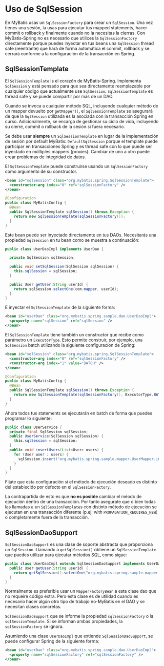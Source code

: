 <a name="Uso_de_SqlSession"></a>
# Uso de SqlSession

En MyBatis usas un `SqlSessionFactory` para crear un `SqlSession`.
Una vez tienes una sesión, la usas para ejecutar tus mapped statements, hacer commit o rollback y finalmente cuando no la necesitas la cierras.
Con MyBatis-Spring no es necesario que utilices la `SqlSessionFactory` directamente porque puedes inyectar en tus beans una `SqlSession` thread safe (reentrante) que hará de forma automática el commit,
rollback y se cerrará conforme a la configuración de la transacción en Spring.

## SqlSessionTemplate

El `SqlSessionTemplate` is el corazón de MyBatis-Spring.
Implementa `SqlSession` y está pensado para que sea directamente reemplazable por cualquier código que actualmente use `SqlSession`.
`SqlSessionTemplate` es thread safe y se puede compartir por más de un DAO.

Cuando se invoca a cualquier método SQL, incluyendo cualquier método de un mapper devuelto por `getMapper()`, el `SqlSessionTemplate` se asegurará de que la `SqlSession` utilizada es la asociada con la transacción Spring en curso.
Adicionalmente, se encarga de gestionar su ciclo de vida, incluyendo su cierre, commit o rollback de la sesión si fuera necesario.

Se debe usar <strong>siempre</strong> un <code>SqlSessionTemplate</code> en lugar de la implementación de sesión por default MyBatis:
`DefaultSqlSession` porque el template puede participar en transacciones Spring y es thread safe con lo que puede ser inyectado en múltiples mappers (proxies).
Cambiar de uno a otro puede crear problemas de integridad de datos.

El `SqlSessionTemplate` puede construirse usando un `SqlSessionFactory` como argumento de su constructor.

```xml
<bean id="sqlSession" class="org.mybatis.spring.SqlSessionTemplate">
  <constructor-arg index="0" ref="sqlSessionFactory" />
</bean>
```

```java
@Configuration
public class MyBatisConfig {
  @Bean
  public SqlSessionTemplate sqlSession() throws Exception {
    return new SqlSessionTemplate(sqlSessionFactory());
  }
}
```

Este bean puede ser inyectado directamente en tus DAOs. Necesitarás una propiedad `SqlSession` en tu bean como se muestra a continuación:

```java
public class UserDaoImpl implements UserDao {

  private SqlSession sqlSession;

  public void setSqlSession(SqlSession sqlSession) {
    this.sqlSession = sqlSession;
  }

  public User getUser(String userId) {
    return sqlSession.selectOne(com.mapper, userId);
  }
}
```

E inyectar el `SqlSessionTemplate` de la siguiente forma:

```xml
<bean id="userDao" class="org.mybatis.spring.sample.dao.UserDaoImpl">
  <property name="sqlSession" ref="sqlSession" />
</bean>
```

El `SqlSessionTemplate` tiene también un constructor que recibe como parámetro un `ExecutorType`.
Esto permite construir, por ejemplo, una `SqlSession` batch utilizando la siguiente configuracíon de Spring:

```xml
<bean id="sqlSession" class="org.mybatis.spring.SqlSessionTemplate">
  <constructor-arg index="0" ref="sqlSessionFactory" />
  <constructor-arg index="1" value="BATCH" />
</bean>
```

```java
@Configuration
public class MyBatisConfig {
  @Bean
  public SqlSessionTemplate sqlSession() throws Exception {
    return new SqlSessionTemplate(sqlSessionFactory(), ExecutorType.BATCH);
  }
}
```

Ahora todos tus statements se ejecutarán en batch de forma que puedes programar lo siguiente:

```java
public class UserService {
  private final SqlSession sqlSession; 
  public UserService(SqlSession sqlSession) {
    this.sqlSession = sqlSession;
  }
  public void insertUsers(List<User> users) {
    for (User user : users) {
      sqlSession.insert("org.mybatis.spring.sample.mapper.UserMapper.insertUser", user);
    }
  }
}
```

Fijate que esta configuración si el método de ejecución deseado es distinto del establecido por defecto en el `SqlSessionFactory`.

La contrapartida de esto es que **no es posible** cambiar el méodo de ejecución dentro de una transacción.
Por tanto asegurate que o bien todas las llamadas a un `SqlSessionTemplate`s con distinto método de ejecución se ejecutan en una transacción diferente (p.ej: with `PROPAGATION_REQUIRES_NEW`) o completamente fuera de la transacción.

## SqlSessionDaoSupport

`SqlSessionDaoSupport` es una clase de soporte abstracta que proporciona un `SqlSession`.
Llamando a `getSqlSession()` obtiene un `SqlSessionTemplate` que puedes utilizar para ejecutar métodos SQL, como sigue:

```java
public class UserDaoImpl extends SqlSessionDaoSupport implements UserDao {
  public User getUser(String userId) {
    return getSqlSession().selectOne("org.mybatis.spring.sample.mapper.UserMapper.getUser", userId);
  }
}
```

Normalmente es preferible usar un `MapperFactoryBean` a esta clase dao que no requeire código extra.
Pero esta clase es de utilidad cuando es necesario hacer algún otro tipo de trabajo no-MyBatis en el DAO y se necesitan clases concretas.

`SqlSessionDaoSupport` que se informe la propiedad `sqlSessionFactory` o la `sqlSessionTemplate`. Si se informan ambas propiedades, la `sqlSessionFactory` se ignora.

Asumiendo una clase `UserDaoImpl` que extiende `SqlSessionDaoSupport`, se puede configurar Spring de la siguiente forma:

```xml
<bean id="userDao" class="org.mybatis.spring.sample.dao.UserDaoImpl">
  <property name="sqlSessionFactory" ref="sqlSessionFactory" />
</bean>
```
